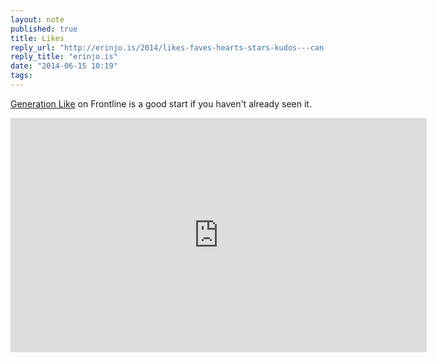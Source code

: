 ```yaml
---
layout: note
published: true
title: Likes
reply_url: "http://erinjo.is/2014/likes-faves-hearts-stars-kudos---can-anyone-point-me"
reply_title: "erinjo.is"
date: "2014-06-15 10:19"
tags: 
---
```


[Generation Like](http://www.pbs.org/wgbh/pages/frontline/generation-like) on Frontline is a good start if you haven't already seen it.
 
<div id="videoembed" class="flex-video">
<iframe id="iframevideo2365181302" src="http://video.pbs.org/widget/partnerplayer/2365181302/?chapterbar=false&amp;embed=true&amp;w=666&amp;h=375&amp;autoplay=false" scrolling="no" frameborder="0" style="width: 666px; height: 375px;"></iframe>
</div>

